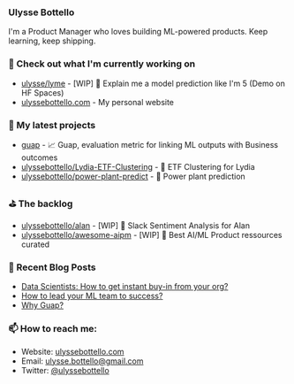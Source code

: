### Ulysse Bottello

I'm a Product Manager who loves building ML-powered products. Keep learning, keep shipping.

### 👷 Check out what I'm currently working on

- [ulysse/lyme](https://huggingface.co/spaces/ulysse/lyme/tree/main) - [WIP] 🤗 Explain me a model prediction like I'm 5 (Demo on HF Spaces)
- [ulyssebottello.com](https://ulyssebottello.com/) - My personal website



### 🌱 My latest projects

- [guap](https://github.com/guap-ml/guap) - 📈 Guap, evaluation metric for linking ML outputs with Business outcomes
- [ulyssebottello/Lydia-ETF-Clustering](https://github.com/ulyssebottello/Lydia-ETF-Clustering) - 💸 ETF Clustering for Lydia
- [ulyssebottello/power-plant-predict](https://github.com/ulyssebottello/power-plant-predict) - 🌱 Power plant prediction

### ⛳️ The backlog
- [ulyssebottello/alan](https://github.com/ulyssebottello/Alan) - [WIP] 💖 Slack Sentiment Analysis for Alan
- [ulyssebottello/awesome-aipm](https://github.com/ulyssebottello/awesome-aipm) - [WIP] 🧰 Best AI/ML Product ressources curated


### 📰 Recent Blog Posts

- [Data Scientists: How to get instant buy-in from your org?](https://ulyssebottello.com/get-buy-in-from-org/)
- [How to lead your ML team to success?](https://ulyssebottello.com/how-to-lead-your-ml-team-to-success/)
- [Why Guap?](https://ulyssebottello.com/why-guap/)

### 📫 How to reach me:

- Website: [ulyssebottello.com](https://ulyssebottello.com/)
- Email: [ulysse.bottello@gmail.com](mailto:ulysse.bottello@gmail.com)
- Twitter: [@ulyssebottello](https://twitter.com/ulyssebottello)
